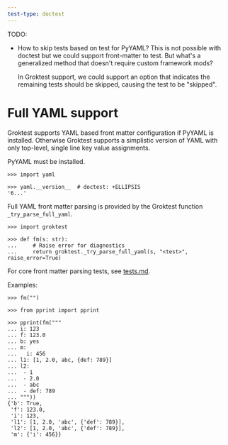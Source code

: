 ```yaml
---
test-type: doctest
---
```


TODO:
 - How to skip tests based on test for PyYAML? This is not possible with
   doctest but we could support front-matter to test. But what's a
   generalized method that doesn't require custom framework mods?

   In Groktest support, we could support an option that indicates the
   remaining tests should be skipped, causing the test to be "skipped".

# Full YAML support

Groktest supports YAML based front matter configuration if PyYAML is
installed. Otherwise Groktest supports a simplistic version of YAML with
only top-level, single line key value assignments.

PyYAML must be installed.

    >>> import yaml

    >>> yaml.__version__  # doctest: +ELLIPSIS
    '6...'

Full YAML front matter parsing is provided by the Groktest function
`_try_parse_full_yaml`.

    >>> import groktest

    >>> def fm(s: str):
    ...     # Raise error for diagnostics
    ...     return groktest._try_parse_full_yaml(s, "<test>", raise_error=True)

For core front matter parsing tests, see [tests.md](tests.md).

Examples:

    >>> fm("")

    >>> from pprint import pprint

    >>> pprint(fm("""
    ... i: 123
    ... f: 123.0
    ... b: yes
    ... m:
    ...   i: 456
    ... l1: [1, 2.0, abc, {def: 789}]
    ... l2:
    ...  - 1
    ...  - 2.0
    ...  - abc
    ...  - def: 789
    ... """))
    {'b': True,
     'f': 123.0,
     'i': 123,
     'l1': [1, 2.0, 'abc', {'def': 789}],
     'l2': [1, 2.0, 'abc', {'def': 789}],
     'm': {'i': 456}}

